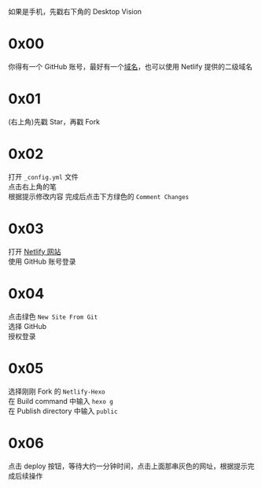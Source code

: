 如果是手机，先戳右下角的 Desktop Vision

# 0x00
你得有一个 GitHub 账号，最好有一个[域名](https://dnspod.qcloud.com)，也可以使用 Netlify 提供的二级域名

# 0x01
(右上角)先戳 Star，再戳 Fork

# 0x02
打开 `_config.yml` 文件   
点击右上角的笔   
根据提示修改内容
完成后点击下方绿色的 `Comment Changes`

# 0x03
打开 [Netlify 网站](https://app.netlify.com)   
使用 GitHub 账号登录

# 0x04
点击绿色 `New Site From Git`   
选择 GitHub   
授权登录

# 0x05
选择刚刚 Fork 的 `Netlify-Hexo`    
在 Build command 中输入 `hexo g`   
在 Publish directory 中输入 `public`

# 0x06
点击 deploy 按钮，等待大约一分钟时间，点击上面那串灰色的网址，根据提示完成后续操作
